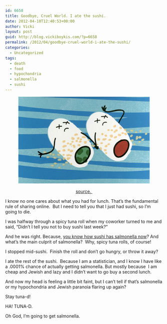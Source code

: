 ```yaml
---
id: 6658
title: Goodbye, Cruel World. I ate the sushi.
date: 2012-04-10T12:40:53+00:00
author: Vicki
layout: post
guid: http://blog.vickiboykis.com/?p=6658
permalink: /2012/04/goodbye-cruel-world-i-ate-the-sushi/
categories:
  - Uncategorized
tags:
  - death
  - food
  - hypochondria
  - salmonella
  - sushi
---
```

<p style="text-align: center;">
  <a href="https://raw.githubusercontent.com/veekaybee/wlb/gh-pages/assets/images/2012/04/image_two_lg.jpg"><img class="aligncenter  wp-image-6659" title="image_two_lg" src="https://raw.githubusercontent.com/veekaybee/wlb/gh-pages/assets/images/2012/04/image_two_lg.jpg" alt="" width="420" height="277" /></a>
</p>

<p style="text-align: center;">
  <a href="http://peglegholly.com/" target="_blank">source. </a>
</p>

I know no one cares about what you had for lunch. That&#8217;s the fundamental rule of sharing online.  But I need to tell you that I just had sushi, so I&#8217;m going to die.

I was halfway through a spicy tuna roll when my coworker turned to me and said, &#8220;Didn&#8217;t I tell you not to buy sushi last week?&#8221;

And he was right. Because, <a href="https://www.google.com/search?rlz=1C1CHFX_enUS446US446&ix=seb&sourceid=chrome&ie=UTF-8&q=sushi+salmonella#q=sushi+salmonella&hl=en&rlz=1C1CHFX_enUS446US446&prmd=imvnsu&source=univ&tbm=nws&tbo=u&sa=X&ei=VWGET8ffJ6Sr0AHHnsXaBw&ved=0CDoQqAIoADAA&bav=on.2,or.r_gc.r_pw.r_cp.r_qf.,cf.osb&fp=32616ddf09bcc4cc&biw=1152&bih=526&ix=seb" target="_blank">you know how sushi has salmonella now</a>? And what&#8217;s the main culprit of salmonella?  Why, spicy tuna rolls, of course!

I stopped mid-sushi.  Finish the roll and don&#8217;t go hungry, or throw it away?

I ate the rest of the sushi.  Because I am a statistician, and I know I have like a .0001% chance of actually getting salmonella. But mostly because  I am cheap and Jewish and lazy and I didn&#8217;t want to go buy a second lunch.

And now my head is feeling a little bit faint, but I can&#8217;t tell if that&#8217;s salmonella or my hypochondria and Jewish paranoia flaring up again?

Stay tuna-d!

HA! TUNA-D.

Oh God, I&#8217;m going to get salmonella.